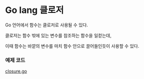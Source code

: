 # Go lang 클로저
Go 언어에서 함수는 클로저로 사용될 수 있다.

클로저는 함수 밖에 있는 변수를 참조하는 함수을 일컫는데,

이때 함수는 바깥의 변수를 마치 함수 안으로 끌어들인듯이 사용할 수 있다.

### 예제 코드
[closure.go](./main/closure.go)